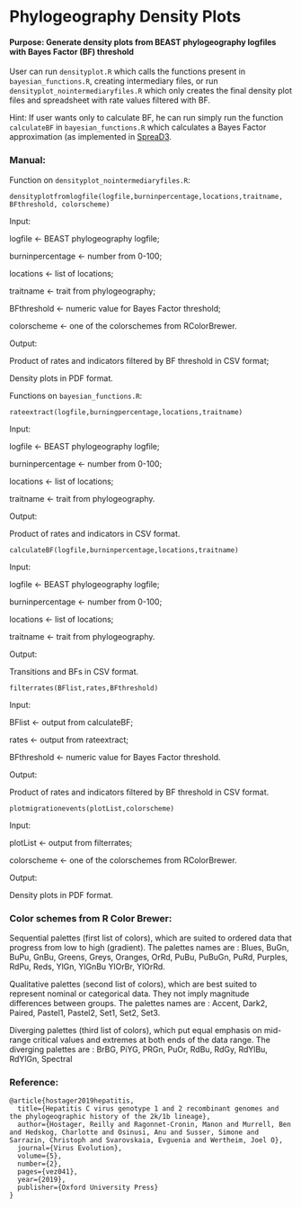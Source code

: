 # Phylogeography Density Plots

#### Purpose: Generate density plots from BEAST phylogeography logfiles with Bayes Factor (BF) threshold

User can run `densityplot.R` which calls the functions present in `bayesian_functions.R`, creating intermediary files, or run `densityplot_nointermediaryfiles.R` which only creates the final density plot files and spreadsheet with rate values filtered with BF.

Hint: If user wants only to calculate BF, he can run simply run the function `calculateBF` in `bayesian_functions.R` which calculates a Bayes Factor approximation (as implemented in [SpreaD3](https://academic.oup.com/mbe/article/33/8/2167/2579258).

### Manual:

Function on `densityplot_nointermediaryfiles.R`:

`densityplotfromlogfile(logfile,burninpercentage,locations,traitname, BFthreshold, colorscheme)`

Input:

logfile <- BEAST phylogeography logfile;

burninpercentage <- number from 0-100;

locations <- list of locations;

traitname <- trait from phylogeography;

BFthreshold <- numeric value for Bayes Factor threshold;

colorscheme <- one of the colorschemes from RColorBrewer.

Output:

Product of rates and indicators filtered by BF threshold in CSV format;

Density plots in PDF format.



Functions on `bayesian_functions.R`:

`rateextract(logfile,burningpercentage,locations,traitname)`

Input:

logfile <- BEAST phylogeography logfile;

burninpercentage <- number from 0-100;

locations <- list of locations;

traitname <- trait from phylogeography.

Output:

Product of rates and indicators in CSV format.



`calculateBF(logfile,burninpercentage,locations,traitname)`

Input:

logfile <- BEAST phylogeography logfile;

burninpercentage <- number from 0-100;

locations <- list of locations;

traitname <- trait from phylogeography.

Output:

Transitions and BFs in CSV format.


`filterrates(BFlist,rates,BFthreshold)`

Input:

BFlist <- output from calculateBF;

rates <- output from rateextract;

BFthreshold <- numeric value for Bayes Factor threshold.

Output:

Product of rates and indicators filtered by BF threshold in CSV format.


`plotmigrationevents(plotList,colorscheme)`

Input:

plotList <- output from filterrates;

colorscheme <- one of the colorschemes from RColorBrewer.

Output:

Density plots in PDF format.

### Color schemes from R Color Brewer:
Sequential palettes (first list of colors), which are suited to ordered data that progress from low to high (gradient). The palettes names are : Blues, BuGn, BuPu, GnBu, Greens, Greys, Oranges, OrRd, PuBu, PuBuGn, PuRd, Purples, RdPu, Reds, YlGn, YlGnBu YlOrBr, YlOrRd.

Qualitative palettes (second list of colors), which are best suited to represent nominal or categorical data. They not imply magnitude differences between groups. The palettes names are : Accent, Dark2, Paired, Pastel1, Pastel2, Set1, Set2, Set3.

Diverging palettes (third list of colors), which put equal emphasis on mid-range critical values and extremes at both ends of the data range. The diverging palettes are : BrBG, PiYG, PRGn, PuOr, RdBu, RdGy, RdYlBu, RdYlGn, Spectral

### Reference:

```
@article{hostager2019hepatitis,
  title={Hepatitis C virus genotype 1 and 2 recombinant genomes and the phylogeographic history of the 2k/1b lineage},
  author={Hostager, Reilly and Ragonnet-Cronin, Manon and Murrell, Ben and Hedskog, Charlotte and Osinusi, Anu and Susser, Simone and Sarrazin, Christoph and Svarovskaia, Evguenia and Wertheim, Joel O},
  journal={Virus Evolution},
  volume={5},
  number={2},
  pages={vez041},
  year={2019},
  publisher={Oxford University Press}
}
```
